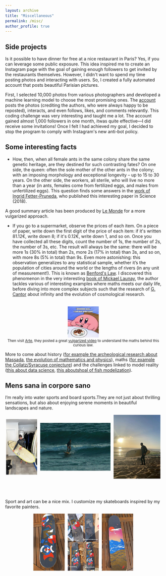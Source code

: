 ```yaml
---
layout: archive
title: "Miscellaneous"
permalink: /misc/
author_profile: true
---
```


## Side projects
Is it possible to have dinner for free at a nice restaurant in Paris? Yes, if you can leverage some public exposure. This idea inspired me to create an Instagram page with the goal of gaining enough followers to get invited by the restaurants themselves. However, I didn't want to spend my time posting photos and interacting with users. So, I created a fully automated account that posts beautiful Parisian pictures.

First, I selected 10,000 photos from various photographers and developed a machine learning model to choose the most promising ones. The [account](https://www.instagram.com/paris_pics_aesthetic/) posts the photos (crediting the authors, who were always happy to be reposted), interacts, and even follows, likes, and comments relevantly. This coding challenge was very interesting and taught me a lot. The account gained almost 1,000 followers in one month, itwas quite effective—I did receive some invitations! Once I felt I had achieved my goal, I decided to stop the program to comply with Instagram's new anti-bot policy.



## Some interesting facts

- How, then, when all female ants in the same colony share the same genetic heritage, are they destined for such contrasting fates? On one side, the queen: often the sole mother of the other ants in the colony; with an imposing morphology and exceptional longevity – up to 15 to 30 years. On the other side, the workers, all sterile, who will live no more than a year (in ants, females come from fertilized eggs, and males from unfertilized eggs).
This question finds some answers in the [work of Ingrid Fetter-Pruneda](https://www.science.org/doi/full/10.1126/science.aar5723), who published this interesting paper in Science (2018). 
<!-- (Chandra, V., Fetter-Pruneda, I., Oxley, P. R., Ritger, A. L., McKenzie, S. K., Libbrecht, R., & Kronauer, D. J. (2018). Social regulation of insulin signaling and the evolution of eusociality in ants. Science, 361(6400), 398-402.) -->
A good summary article has been produced by [Le Monde](https://www.lemonde.fr/sciences/article/2018/08/07/comment-devenir-reine-des-fourmis_5339968_1650684.html) for a more vulgarized approach.


- If you go to a supermarket, observe the prices of each item. On a piece of paper, write down the first digit of the price of each item: if it's written 81.12€, write down 8; if it's 0.12€, write down 1, and so on. Once you have collected all these digits, count the number of 1s, the number of 2s, the number of 3s, etc. The result will always be the same: there will be more 1s (30% in total) than 2s, more 2s (17% in total) than 3s, and so on, with more 8s (5% in total) than 9s. Even more astonishing: this observation generalizes to any statistical sample, whether it’s the population of cities around the world or the lengths of rivers (in any unit of measurement!). This is known as [Benford's Law](https://en.wikipedia.org/wiki/Benford%27s_law). I discovered this phenomenon in the very interesting [book of Mickael Launay](https://d1wqtxts1xzle7.cloudfront.net/62748535/_Telecharger__EBOOK_Le_theoreme_du_parapluie_par_Mickael_Launay20200402-69035-1w6m0y7-libre.pdf?1585988475=&response-content-disposition=inline%3B+filename%3DLire_EBOOK_Le_theoreme_du_parapluie_Par.pdf&Expires=1720177748&Signature=NyuoBqn9qGUcfcGsjfeKpMK6hamJ~k9~J7rbW-Sib2zztnONo5HtoRp~Yc4AKa~F1Vz6cB92nUUiAsK-ieaqpRObPNDDVh6E5B0Z1OkGLEuihXvDL2IfRMpzs7f4cY7o6rYPI33Nah8BBbK5Lcl6nnmvu3wuypLYlgHzY5jIYTN8OG0dF83wP6XKawwuv~f3EV9xE4gjjK2ypeuPSqdNSM~3plu1EPeTDLIRkyX~OoUvpztT41oZCaWCp5JdSgaMy-vV53k669gefqWekpVZ1u1wISRm8zVIL-fPR3RpbhxjggSva1sD0VBsviphVAm30h0cIjc8gS~Xh7Qh05ATyQ__&Key-Pair-Id=APKAJLOHF5GGSLRBV4ZA), the author tackles various of interesting examples where maths meets our daily life, before diving into more complex subjects such that the research of [G. Cantor](https://en.wikipedia.org/wiki/Georg_Cantor) about infinity  and the evolution of cosmological research.
<br>
<div style='text-align: center;'>
  <img src='/images/kirby.jpg' style='width: 20%; height: auto;'>
</div>
<div style="text-align: center; font-size: smaller;">
Then visit <a href="https://www.arte.tv/fr/">Arte</a>, they posted a great <a href="https://www.youtube.com/watch?v=wS1Tsj_fl5o">vulgarized video</a>  to understand the maths behind this curious law.
</div>


More to come about history ([for example the archeological research about Massada](https://en.wikipedia.org/wiki/Masada), [the evolution of mathematics and physics](https://d1wqtxts1xzle7.cloudfront.net/62748535/_Telecharger__EBOOK_Le_theoreme_du_parapluie_par_Mickael_Launay20200402-69035-1w6m0y7-libre.pdf?1585988475=&response-content-disposition=inline%3B+filename%3DLire_EBOOK_Le_theoreme_du_parapluie_Par.pdf&Expires=1720177748&Signature=NyuoBqn9qGUcfcGsjfeKpMK6hamJ~k9~J7rbW-Sib2zztnONo5HtoRp~Yc4AKa~F1Vz6cB92nUUiAsK-ieaqpRObPNDDVh6E5B0Z1OkGLEuihXvDL2IfRMpzs7f4cY7o6rYPI33Nah8BBbK5Lcl6nnmvu3wuypLYlgHzY5jIYTN8OG0dF83wP6XKawwuv~f3EV9xE4gjjK2ypeuPSqdNSM~3plu1EPeTDLIRkyX~OoUvpztT41oZCaWCp5JdSgaMy-vV53k669gefqWekpVZ1u1wISRm8zVIL-fPR3RpbhxjggSva1sD0VBsviphVAm30h0cIjc8gS~Xh7Qh05ATyQ__&Key-Pair-Id=APKAJLOHF5GGSLRBV4ZA)), maths ([for example the Collatz/Syracuse conjecture](https://www.youtube.com/watch?v=094y1Z2wpJg&t=1053s)) and the challenges linked to model reality ([this about data science](https://www.youtube.com/watch?v=HHCiNPtR1NI), [this aboutshoal of fish modelization](https://www.youtube.com/watch?v=Ch7VxxTBe1c)).




## Mens sana in corpore sano 
I’m really into water sports and board sports.They are not just about thrilling sensations, but also about enjoying serene moments in beautiful landscapes and nature.
<div style="display: flex; justify-content: center; align-items: center; gap: 10px;">
  <div style="flex: 1; max-width: 20%;">
    <img src="/images/surf2.jpeg" style="width: 100%; height: auto;">
  </div>
  <div style="flex: 1; max-width: 45%;">
    <img src="/images/surfV.jpg" style="width: 100%; height: auto;">
  </div>
  <div style="flex: 1; max-width: 30%;">
    <img src="/images/surf3.jpg" style="width: 100%; height: auto;">
  </div>
</div>


<br><br>

Sport and art can be a nice mix. I customize my skateboards inspired by my favorite painters.
<div style="display: flex; justify-content: center; gap: 10px;">
  <img src='/images/skate1.jpg' style='width: 20%; height: auto;'>
  <img src='/images/skateprocess.jpg' style='width: 20%; height: auto;'>
  <img src='/images/skate2.jpg' style='width: 20%; height: auto;'>
</div>